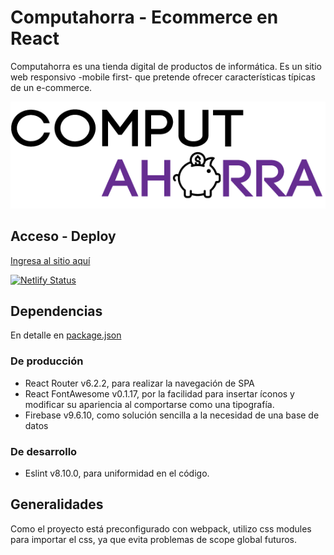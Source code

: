 # Computahorra - Ecommerce en React  

Computahorra es una tienda digital de productos de informática. Es un sitio web responsivo -mobile first- que pretende ofrecer características típicas de un e-commerce.

![Logo de Computahorra](https://raw.githubusercontent.com/selienyorbandi/computahorra/main/src/assets/img/brandLogo.png)

## Acceso - Deploy  

[Ingresa al sitio aquí](https://computahorra.netlify.app/)

[![Netlify Status](https://api.netlify.com/api/v1/badges/c9b66c7e-af3e-4903-83f6-eaeedc784846/deploy-status)](https://computahorra.netlify.app/)

## Dependencias
En detalle en [package.json](https://github.com/selienyorbandi/computahorra/blob/main/package.json)
### De producción

- React Router v6.2.2, para realizar la navegación de SPA
- React FontAwesome v0.1.17, por la facilidad para insertar íconos y modificar su apariencia al comportarse como una tipografía.
- Firebase v9.6.10, como solución sencilla a la necesidad de una base de datos

### De desarrollo

- Eslint v8.10.0, para uniformidad en el código.

## Generalidades

Como el proyecto está preconfigurado con webpack, utilizo css modules para importar el css, ya que evita problemas de scope global futuros.
